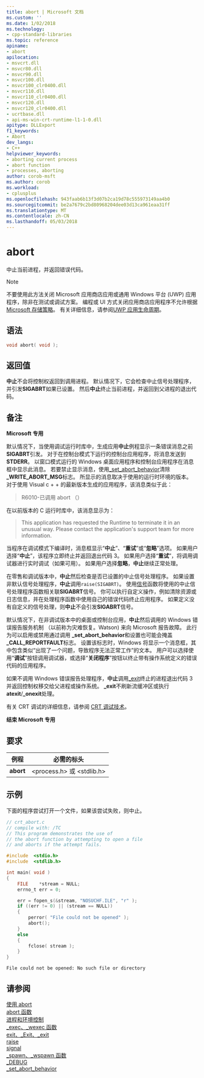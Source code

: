 ```yaml
---
title: abort | Microsoft 文档
ms.custom: ''
ms.date: 1/02/2018
ms.technology:
- cpp-standard-libraries
ms.topic: reference
apiname:
- abort
apilocation:
- msvcrt.dll
- msvcr80.dll
- msvcr90.dll
- msvcr100.dll
- msvcr100_clr0400.dll
- msvcr110.dll
- msvcr110_clr0400.dll
- msvcr120.dll
- msvcr120_clr0400.dll
- ucrtbase.dll
- api-ms-win-crt-runtime-l1-1-0.dll
apitype: DLLExport
f1_keywords:
- Abort
dev_langs:
- C++
helpviewer_keywords:
- aborting current process
- abort function
- processes, aborting
author: corob-msft
ms.author: corob
ms.workload:
- cplusplus
ms.openlocfilehash: 943faab6b13f3d07b2ca19d78c555973149aa4b0
ms.sourcegitcommit: be2a7679c2bd80968204dee03d13ca961eaa31ff
ms.translationtype: MT
ms.contentlocale: zh-CN
ms.lasthandoff: 05/03/2018
---
```

# <a name="abort"></a>abort

中止当前进程，并返回错误代码。

> [!NOTE]
> 不要使用此方法关闭 Microsoft 应用商店应用或通用 Windows 平台 (UWP) 应用程序，除非在测试或调试方案。 编程或 UI 方式关闭应用商店应用程序不允许根据[Microsoft 存储策略](/legal/windows/agreements/store-policies)。 有关详细信息，请参阅[UWP 应用生命周期](/windows/uwp/launch-resume/app-lifecycle)。

## <a name="syntax"></a>语法

```c
void abort( void );
```

## <a name="return-value"></a>返回值

**中止**不会将控制权返回到调用进程。 默认情况下，它会检查中止信号处理程序，并引发**SIGABRT**如果已设置。 然后**中止**终止当前进程，并返回到父进程的退出代码。

## <a name="remarks"></a>备注

**Microsoft 专用**

默认情况下，当使用调试运行时库中，生成应用**中止**例程显示一条错误消息之前**SIGABRT**引发。 对于在控制台模式下运行的控制台应用程序，将消息发送到**STDERR**。 以窗口模式运行的 Windows 桌面应用程序和控制台应用程序在消息框中显示此消息。 若要禁止显示消息，使用[_set_abort_behavior](set-abort-behavior.md)清除 **_WRITE_ABORT_MSG**标志。 所显示的消息取决于使用的运行时环境的版本。 对于使用 Visual c + + 的最新版本生成的应用程序，该消息类似于此：

> R6010-已调用 abort （）

在以前版本的 C 运行时库中，该消息显示为：

> This application has requested the Runtime to terminate it in an unusual way. Please contact the application's support team for more information.

当程序在调试模式下编译时，消息框显示“**中止**”、“**重试**”或“**忽略**”选项。 如果用户选择“**中止**”，该程序立即终止并返回退出代码 3。 如果用户选择“**重试**”，将调用调试器进行实时调试（如果可用）。 如果用户选择**忽略**，**中止**继续正常处理。

在零售和调试版本中，**中止**然后检查是否已设置的中止信号处理程序。 如果设置非默认信号处理程序，**中止**调用`raise(SIGABRT)`。 使用[信号](signal.md)函数将使用的中止信号处理程序函数相关联**SIGABRT**信号。 你可以执行自定义操作，例如清除资源或日志信息，并在处理程序函数中使用自己的错误代码终止应用程序。 如果定义没有自定义的信号处理，则**中止**不会引发**SIGABRT**信号。

默认情况下，在非调试版本中的桌面或控制台应用，**中止**然后调用的 Windows 错误报告服务机制 （以前称为灾难恢复。Watson) 来向 Microsoft 报告故障。 此行为可以启用或禁用通过调用 **_set_abort_behavior**和设置也可能会掩盖 **_CALL_REPORTFAULT**标志。 设置该标志时，Windows 将显示一个消息框，其中包含类似“出现了一个问题，导致程序无法正常工作”的文本。 用户可以选择使用“**调试**”按钮调用调试器，或选择“**关闭程序**”按钮以终止带有操作系统定义的错误代码的应用程序。

如果不调用 Windows 错误报告处理程序，**中止**调用[_exit](exit-exit-exit.md)终止的进程退出代码 3 并返回控制权移交给父进程或操作系统。 **_exit**不刷新流缓冲区或执行**atexit**/**_onexit**处理。

有关 CRT 调试的详细信息，请参阅 [CRT 调试技术](/visualstudio/debugger/crt-debugging-techniques)。

**结束 Microsoft 专用**

## <a name="requirements"></a>要求

|例程|必需的标头|
|-------------|---------------------|
|**abort**|\<process.h> 或 \<stdlib.h>|

## <a name="example"></a>示例

下面的程序尝试打开一个文件，如果该尝试失败，则中止。

```C
// crt_abort.c
// compile with: /TC
// This program demonstrates the use of
// the abort function by attempting to open a file
// and aborts if the attempt fails.

#include  <stdio.h>
#include  <stdlib.h>

int main( void )
{
    FILE    *stream = NULL;
    errno_t err = 0;

    err = fopen_s(&stream, "NOSUCHF.ILE", "r" );
    if ((err != 0) || (stream == NULL))
    {
        perror( "File could not be opened" );
        abort();
    }
    else
    {
        fclose( stream );
    }
}
```

```Output
File could not be opened: No such file or directory
```

## <a name="see-also"></a>请参阅

[使用 abort](../../cpp/using-abort.md)<br/>
[abort 函数](../../c-language/abort-function-c.md)<br/>
[进程和环境控制](../../c-runtime-library/process-and-environment-control.md)<br/>
[_exec、_wexec 函数](../../c-runtime-library/exec-wexec-functions.md)<br/>
[exit、_Exit、_exit](exit-exit-exit.md)<br/>
[raise](raise.md)<br/>
[signal](signal.md)<br/>
[_spawn、_wspawn 函数](../../c-runtime-library/spawn-wspawn-functions.md)<br/>
[_DEBUG](../../c-runtime-library/debug.md)<br/>
[_set_abort_behavior](set-abort-behavior.md)<br/>
